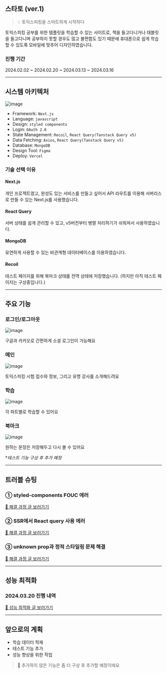 ## 스타토 (ver.1)
> 💡 토익스피킹을 스마트하게 시작하다

토익스피킹 공부를 위한 템플릿을 학습할 수 있는 사이트로, 책을 들고다니거나 태블릿을 들고다니며 공부하지 못할 경우도 많고 불편함도 있기 때문에 휴대폰으로 쉽게 학습할 수 있도록 모바일에 맞추어 디자인하였습니다.
### 진행 기간
2024.02.02 ~ 2024.02.20 ~ 2024.03.13 ~ 2024.03.16

---
## 시스템 아키텍처
![image](https://github.com/yiseungyun/startoe/assets/73896327/5fa9a471-8f3a-488d-9445-b28490f72f47)

- Framework: `Next.js`
- Language: `javascript`
- Design: `styled components`
- Login: `OAuth 2.0`
- State Management: `Recoil`, `React Query(Tanstack Query v5)`
- Data Fetching: `Axios`, `React Query(Tanstack Query v5)`
- Database: `MongoDB`
- Design Tool: `Figma`
- Deploy: `Vercel`
### 기술 선택 이유
#### Next.js
개인 프로젝트였고, 완성도 있는 서비스를 만들고 싶어서 API 라우트를 이용해 서버리스로 만들 수 있는 Next.js를 사용했습니다.
#### React Query
서버 상태를 쉽게 관리할 수 있고, v5버전부터 병렬 처리하기가 쉬워져서 사용하였습니다.
#### MongoDB
유연하게 사용할 수 있는 비관계형 데이터베이스를 이용하였습니다.
#### Recoil 
테스트 페이지를 위해 북마크 상태를 전역 상태에 저장했습니다. (하지만 아직 테스트 페이지는 구상중입니다.)

---

## 주요 기능
### 로그인/로그아웃
![image](https://github.com/yiseungyun/startoe/assets/73896327/b8beb7e7-60b5-4b5c-8e33-3c7ca89ea520)

구글과 카카오로 간편하게 소셜 로그인이 가능해요
### 메인
![image](https://github.com/yiseungyun/startoe/assets/73896327/162d7a28-24be-4ca3-b48c-8a499b9f5c48)

토익스피킹 시험 접수와 정보, 그리고 유명 강사를 소개해드려요
### 학습
![image](https://github.com/yiseungyun/startoe/assets/73896327/a785240a-83f8-4922-8c14-ad6295cdfd9f)

각 파트별로 학습할 수 있어요
### 북마크
![image](https://github.com/yiseungyun/startoe/assets/73896327/1e7cdf16-2802-4f4b-90ce-be0458259169)

원하는 문장은 저장해두고 다시 볼 수 있어요

**테스트 기능 구상 후 추가 예정*

---
## 트러블 슈팅
### ① styled-components FOUC 에러
[🔗 해결 과정 글 보러가기](https://velog.io/@yiseungyun/Next.js-14%EC%97%90%EC%84%9C-styled-components-%EC%82%AC%EC%9A%A9%ED%95%98%EA%B8%B0)
### ② SSR에서 React query 사용 에러
[🔗 해결 과정 글 보러가기](https://velog.io/@yiseungyun/Next.js-SSR%EC%97%90%EC%84%9C-React-Query-%EC%82%AC%EC%9A%A9%ED%95%98%EA%B8%B0)
### ③ unknown prop과 정적 스타일링 문제 해결
[🔗 해결 과정 글 보러가기](https://velog.io/@yiseungyun/Next.js-styled-component%EC%9D%98-unknown-prop)
___
## 성능 최적화
### 2024.03.20 진행 내역
[🔗 성능 최적화 글 보러가기](https://velog.io/@yiseungyun/Next.js-%ED%94%84%EB%A1%9C%EC%A0%9D%ED%8A%B8-%EC%84%B1%EB%8A%A5-%EC%B5%9C%EC%A0%81%ED%99%94%ED%95%98%EA%B8%B0)
___

## 앞으로의 계획
- 학습 데이터 적재 
- 테스트 기능 추가
- 성능 향상을 위한 작업
> 📌 추가하지 않은 기능은 좀 더 구상 후 추가할 예정이에요
